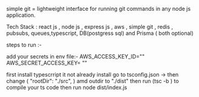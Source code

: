 simple git = lightweight interface for running git commands in any node js application.

Tech Stack : react js , node js , express js , aws , simple git , redis , pubsubs, queues,typescript, DB(postgress sql) and Prisma ( both optional)

steps to run :-

add your secrets in env file:-
AWS_ACCESS_KEY_ID=""
AWS_SECRET_ACCESS_KEY= ""

first install typescrript it not already install
go to tsconfig.json -> then change ( "rootDir": "./src", ) amd outdir to "./dist"
then run (tsc -b ) to compile your ts code
then run node dist/index.js

